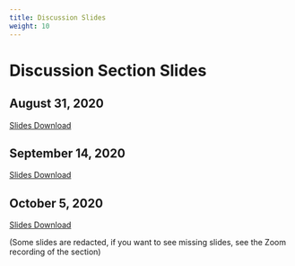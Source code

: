 ```yaml
---
title: Discussion Slides
weight: 10
---
```


# Discussion Section Slides

## August 31, 2020
[Slides Download](FirstDiscussionSection.pdf)

## September 14, 2020
[Slides Download](SecondDiscussionSectionRedacted.pdf)

## October 5, 2020
[Slides Download](FifthDiscussionSection.pdf)

(Some slides are redacted, if you want to see missing slides, see the Zoom recording
of the section)
